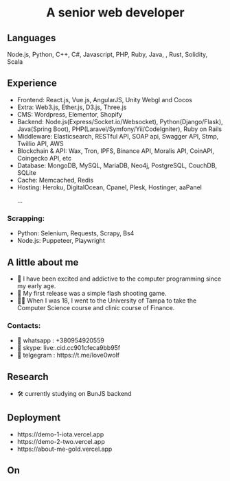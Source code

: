 <h1 align="center">A senior web developer </h1>

## Languages
Node.js, Python, C++, C#, Javascript, PHP, Ruby, Java, , Rust, Solidity, Scala
## Experience
<ul>
	<li>Frontend: React.js, Vue.js, AngularJS, Unity Webgl and Cocos</li>
	<li>Extra: Web3.js, Ether.js, D3.js, Three.js</li>
	<li>CMS: Wordpress, Elementor, Shopify</li>
	<li>Backend: Node.js(Express/Socket.io/Websocket), Python(Django/Flask), Java(Spring Boot), PHP(Laravel/Symfony/Yii/CodeIgniter), Ruby on Rails</li>
	<li>Middleware: Elasticsearch, RESTful API, SOAP api, Swagger API, Stmp, Twillio API, AWS</li>
	<li>Blockchain & API: Wax, Tron, IPFS, Binance API, Moralis API, CoinAPI, Coingecko API, etc</li>
	<li>Database: MongoDB, MySQL, MariaDB, Neo4j, PostgreSQL, CouchDB, SQLite</li>
	<li>Cache: Memcached, Redis</li>
	<li>Hosting: Heroku, DigitalOcean, Cpanel, Plesk, Hostinger, aaPanel</li>
	<p>...</p>
</ul>

### Scrapping:
<ul>
	<li>Python: Selenium, Requests, Scrapy, Bs4</li>
	<li>Node.js: Puppeteer, Playwright</li>
</ul>

## A little about me
- 👀 I have been excited and addictive to the computer programming since my early age.
- 🚀 My first release was a simple flash shooting game.
- 👨‍🎓 When I was 18, I went to the University of Tampa to take the Computer Science course and clinic course of Finance.
### Contacts:
<ul>
	<li>🤝 whatsapp : +380954920559</li>
	<li>🤝 skype: live:.cid.cc901cfeca9bb95f</li>
	<li>🤝 telgegram : https://t.me/love0wolf</li>
</ul>

## Research
- 🛠 currently studying on BunJS backend
## Deployment
<ul>
	<li>https://demo-1-iota.vercel.app</li>
	<li>https://demo-2-two.vercel.app</li>
	<li>https://about-me-gold.vercel.app</li>
</ul>

## On



<!--
**softBelle/softBelle** is a ✨ _special_ ✨ repository because its `README.md` (this file) appears on your GitHub profile.
	<li>🤝 discord : softangel#0059</li>

Here are some ideas to get you started:
• 
- 🔭 I’m currently working on ...
- 🌱 I’m currently learning ...
- 👯 I’m looking to collaborate on ...
- 🤔 I’m looking for help with ...
- 💬 Ask me about ...
- 📫 How to reach me: ...
- 😄 Pronouns: ...
- ⚡ Fun fact: ...
- 👋
-->